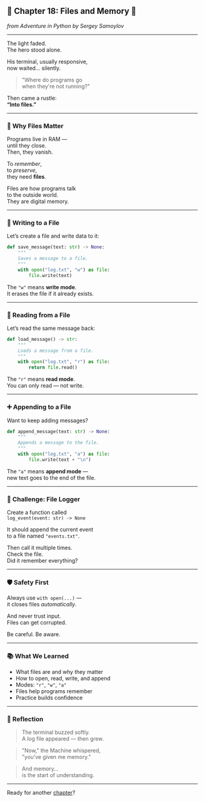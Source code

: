 ## 📂 Chapter 18: Files and Memory 💾  
*from Adventure in Python by Sergey Samoylov*

---

The light faded.  
The hero stood alone.

His terminal, usually responsive,  
now waited… silently.

> "Where do programs go  
> when they're not running?"

Then came a rustle:  
**“Into files.”**

---

### 📂 Why Files Matter

Programs live in RAM —  
until they close.  
Then, they vanish.

To *remember*,  
to *preserve*,  
they need **files**.

Files are how programs talk  
to the outside world.  
They are digital memory.

---

### 📝 Writing to a File

Let’s create a file and write data to it:

```python
def save_message(text: str) -> None:
    """
    Saves a message to a file.
    """
    with open("log.txt", "w") as file:
        file.write(text)
```

The `"w"` means **write mode**.  
It erases the file if it already exists.

---

### 📖 Reading from a File

Let’s read the same message back:

```python
def load_message() -> str:
    """
    Loads a message from a file.
    """
    with open("log.txt", "r") as file:
        return file.read()
```

The `"r"` means **read mode**.  
You can only read — not write.

---

### ➕ Appending to a File

Want to keep adding messages?

```python
def append_message(text: str) -> None:
    """
    Appends a message to the file.
    """
    with open("log.txt", "a") as file:
        file.write(text + "\n")
```

The `"a"` means **append mode** —  
new text goes to the end of the file.

---

### 🧠 Challenge: File Logger

Create a function called  
`log_event(event: str) -> None`

It should append the current event  
to a file named `"events.txt"`.

Then call it multiple times.  
Check the file.  
Did it remember everything?

---

### 🛡 Safety First

Always use `with open(...)` —  
it closes files *automatically*.

And never trust input.  
Files can get corrupted.

Be careful. Be aware.

---

### 📚 What We Learned

- What files are and why they matter  
- How to open, read, write, and append  
- Modes: `"r"`, `"w"`, `"a"`  
- Files help programs remember  
- Practice builds confidence

---

### 🧠 Reflection

> The terminal buzzed softly.  
> A log file appeared — then grew.

> "Now," the Machine whispered,  
> "you’ve given me memory."

> And memory...  
> is the start of understanding.

---

Ready for another [chapter](Chapter_19.md)?
